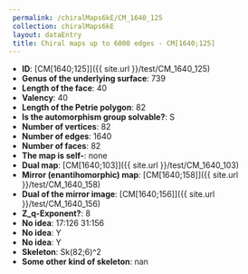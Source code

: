 ```yaml
--- 
 permalink: /chiralMaps6kE/CM_1640_125 
 collection: chiralMaps6kE
 layout: dataEntry
 title: Chiral maps up to 6000 edges - CM[1640;125]
---
```


- **ID**: [CM[1640;125]]({{ site.url }}/test/CM_1640_125)
- **Genus of the underlying surface**: 739
- **Length of the face**: 40
- **Valency**: 40
- **Length of the Petrie polygon**: 82
- **Is the automorphism group solvable?**: S
- **Number of vertices**: 82
- **Number of edges**: 1640
- **Number of faces**: 82
- **The map is self-**: none
- **Dual map**: [CM[1640;103]]({{ site.url }}/test/CM_1640_103)
- **Mirror (enantihomorphic) map**: [CM[1640;158]]({{ site.url }}/test/CM_1640_158)
- **Dual of the mirror image**: [CM[1640;156]]({{ site.url }}/test/CM_1640_156)
- **Z_q-Exponent?**: 8
- **No idea**:  17:126 31:156
- **No idea**: Y
- **No idea**: Y
- **Skeleton**: Sk(82;6)^2
- **Some other kind of skeleton**: nan
